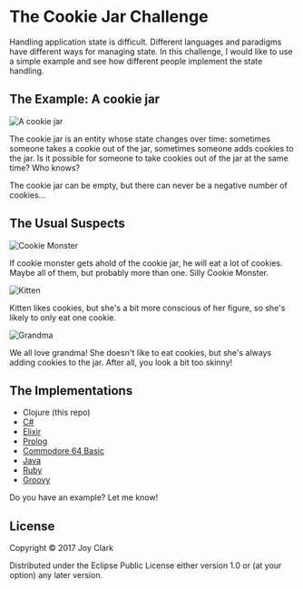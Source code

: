 # The Cookie Jar Challenge

Handling application state is difficult. Different languages and paradigms have different ways for managing state. In this challenge, I would like to use a simple example and see how different people implement the state handling. 

## The Example: A cookie jar

![A cookie jar](https://joyclark.org/img/thumbnail/cookie5.jpeg)

The cookie jar is an entity whose state changes over time: sometimes someone takes a cookie out of the jar, sometimes someone adds cookies to the jar. Is it possible for someone to take cookies out of the jar at the same time? Who knows?

The cookie jar can be empty, but there can never be a negative number of cookies...

## The Usual Suspects

![Cookie Monster](https://joyclark.org/img/thumbnail/cookiemonster.jpeg)

If cookie monster gets ahold of the cookie jar, he will eat a lot of cookies. Maybe all of them, but probably more than one. Silly Cookie Monster.

![Kitten](https://joyclark.org/img/thumbnail/kitten.jpeg)

Kitten likes cookies, but she's a bit more conscious of her figure, so she's likely to only eat one cookie.

![Grandma](https://joyclark.org/img/thumbnail/grandma.jpeg)

We all love grandma! She doesn't like to eat cookies, but she's always adding cookies to the jar. After all, you look a bit too skinny!

## The Implementations

* Clojure (this repo)
* [C#](https://github.com/programming-wolf/CookieJar)
* [Elixir](https://github.com/mmainz/cookie_jar)
* [Prolog](https://gist.github.com/bendisposto/0704b341f2a78b8f82e4653ba769636e)
* [Commodore 64 Basic](https://twitter.com/jbendisposto/status/904662544245297152)
* [Java](https://gist.github.com/michael-simons/2628bb782dec9058efb1e94a6f252047)
* [Ruby](https://intern.innoq.com/aws/console)
* [Groovy](https://groovyconsole.appspot.com/script/5163766501081088)

Do you have an example? Let me know!


## License

Copyright © 2017 Joy Clark

Distributed under the Eclipse Public License either version 1.0 or (at
your option) any later version.
